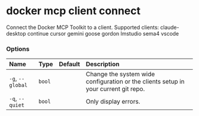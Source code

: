 # docker mcp client connect

<!---MARKER_GEN_START-->
Connect the Docker MCP Toolkit to a client. Supported clients: claude-desktop continue cursor gemini goose gordon lmstudio sema4 vscode

### Options

| Name             | Type   | Default | Description                                                                         |
|:-----------------|:-------|:--------|:------------------------------------------------------------------------------------|
| `-g`, `--global` | `bool` |         | Change the system wide configuration or the clients setup in your current git repo. |
| `-q`, `--quiet`  | `bool` |         | Only display errors.                                                                |


<!---MARKER_GEN_END-->

